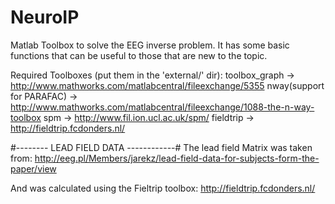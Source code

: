 NeuroIP
=======

Matlab Toolbox to solve the EEG inverse problem.
It has some basic functions that can be useful to those that are new to the topic.

Required Toolboxes (put them in the 'external/' dir):
toolbox_graph -> http://www.mathworks.com/matlabcentral/fileexchange/5355
nway(support for PARAFAC)  -> http://www.mathworks.com/matlabcentral/fileexchange/1088-the-n-way-toolbox
spm			-> http://www.fil.ion.ucl.ac.uk/spm/
fieldtrip 	-> http://fieldtrip.fcdonders.nl/


#-------- LEAD FIELD DATA ------------#
The lead field Matrix was taken from: 
http://eeg.pl/Members/jarekz/lead-field-data-for-subjects-form-the-paper/view

And was calculated using the Fieltrip toolbox:
http://fieldtrip.fcdonders.nl/

